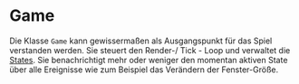 ﻿# Game

Die Klasse `Game` kann gewissermaßen als Ausgangspunkt für das Spiel verstanden werden. Sie steuert den Render-/ Tick - Loop und verwaltet die [States](States/state.md). Sie benachrichtigt mehr oder weniger den momentan aktiven State über alle Ereignisse wie zum Beispiel das Verändern der Fenster-Größe.
